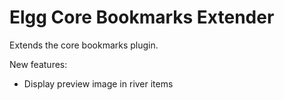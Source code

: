 Elgg Core Bookmarks Extender
==================

Extends the core bookmarks plugin. 

New features:

* Display preview image in river items